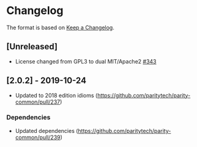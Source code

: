 # Changelog

The format is based on [Keep a Changelog]. 

[Keep a Changelog]: http://keepachangelog.com/en/1.0.0/

## [Unreleased]
- License changed from GPL3 to dual MIT/Apache2 [#343](https://github.com/paritytech/parity-common/pull/342)

## [2.0.2] - 2019-10-24
- Updated to 2018 edition idioms (https://github.com/paritytech/parity-common/pull/237) 
### Dependencies
- Updated dependencies (https://github.com/paritytech/parity-common/pull/239)
